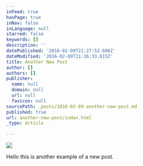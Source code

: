 ```yaml
---
inFeed: true
hasPage: true
inNav: false
inLanguage: null
starred: false
keywords: []
description: ''
datePublished: '2016-02-09T21:27:52.606Z'
dateModified: '2016-02-09T21:26:33.815Z'
title: Another New Post
author: []
authors: []
publisher:
  name: null
  domain: null
  url: null
  favicon: null
sourcePath: _posts/2016-02-09-another-new-post.md
published: true
url: another-new-post/index.html
_type: Article

---
```

![](https://the-grid-user-content.s3-us-west-2.amazonaws.com/51bf0c45-0664-4526-b28f-c8cc91849fd1.JPG)

Hello this is another example of a new post.